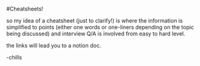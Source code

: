 #Cheatsheets!

so my idea of a cheatsheet (just to clarify!) is where the information is simplified to points (either one words or one-liners depending on the topic being discussed) and interview Q/A is involved from easy to hard level.

the links will lead you to a notion doc.

-chills